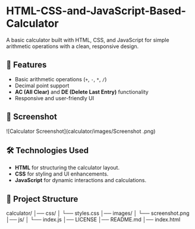 # HTML-CSS-and-JavaScript-Based-Calculator
A basic calculator built with HTML, CSS, and JavaScript for simple arithmetic operations with a clean, responsive design.
## 🚀 Features
- Basic arithmetic operations (`+`, `-`, `*`, `/`)
- Decimal point support
- **AC (All Clear)** and **DE (Delete Last Entry)** functionality
- Responsive and user-friendly UI

## 📸 Screenshot
![Calculator Screenshot](calculator/images/Screenshot .png)

## 🛠️ Technologies Used
- **HTML** for structuring the calculator layout.
- **CSS** for styling and UI enhancements.
- **JavaScript** for dynamic interactions and calculations.

## 📂 Project Structure
calculator/ │── css/ │ └── styles.css │── images/ │ └── screenshot.png │── js/ │ └── index.js │── LICENSE │── README.md │── index.html
